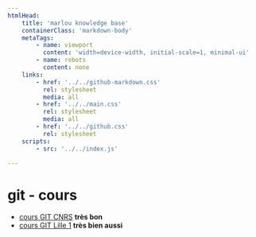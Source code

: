 ```yaml
---
htmlHead:
    title: 'marlou knowledge base' 
    containerClass: 'markdown-body'
    metaTags:
        - name: viewport
          content: 'width=device-width, initial-scale=1, minimal-ui'
        - name: robots
          content: none
    links:
        - href: '../../github-markdown.css'
          rel: stylesheet
          media: all
        - href: '../../main.css'
          rel: stylesheet
          media: all
        - href: '../../github.css'
          rel: stylesheet
    scripts:
        - src: '../../index.js'

---
```


# git - cours

- [cours GIT CNRS](http://liris.cnrs.fr/~pchampin/enseignement/intro-git/) **très bon**
- [cours GIT Lille 1](http://www.cristal.univ-lille.fr/TPGIT/) **très bien aussi**
